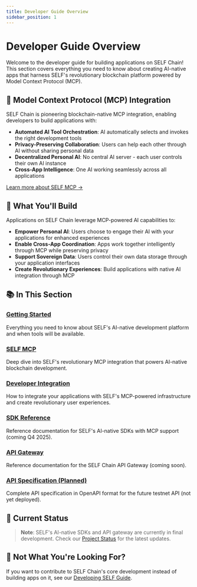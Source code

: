 ```yaml
---
title: Developer Guide Overview
sidebar_position: 1
---
```


# Developer Guide Overview

Welcome to the developer guide for building applications on SELF Chain! This section covers everything you need to know about creating AI-native apps that harness SELF's revolutionary blockchain platform powered by Model Context Protocol (MCP).

## 🚀 Model Context Protocol (MCP) Integration

SELF Chain is pioneering blockchain-native MCP integration, enabling developers to build applications with:
- **Automated AI Tool Orchestration**: AI automatically selects and invokes the right development tools
- **Privacy-Preserving Collaboration**: Users can help each other through AI without sharing personal data
- **Decentralized Personal AI**: No central AI server - each user controls their own AI instance
- **Cross-App Intelligence**: One AI working seamlessly across all applications

[Learn more about SELF MCP →](mcp-integration.md)

## 🎯 What You'll Build

Applications on SELF Chain leverage MCP-powered AI capabilities to:
- **Empower Personal AI**: Users choose to engage their AI with your applications for enhanced experiences
- **Enable Cross-App Coordination**: Apps work together intelligently through MCP while preserving privacy
- **Support Sovereign Data**: Users control their own data storage through your application interfaces  
- **Create Revolutionary Experiences**: Build applications with native AI integration through MCP

## 📚 In This Section

### [Getting Started](getting-started.md)
Everything you need to know about SELF's AI-native development platform and when tools will be available.

### [SELF MCP](mcp-integration.md)
Deep dive into SELF's revolutionary MCP integration that powers AI-native blockchain development.

### [Developer Integration](developer-integration.md)
How to integrate your applications with SELF's MCP-powered infrastructure and create revolutionary user experiences.

### [SDK Reference](sdk-reference.md)
Reference documentation for SELF's AI-native SDKs with MCP support (coming Q4 2025).

### [API Gateway](api-gateway.md)
Reference documentation for the SELF Chain API Gateway (coming soon).

### [API Specification (Planned)](testnet-api-openapi.yaml)
Complete API specification in OpenAPI format for the future testnet API (not yet deployed).

## 🚧 Current Status

> **Note**: SELF's AI-native SDKs and API gateway are currently in final development. Check our [Project Status](/project-status) for the latest updates.

## 🤝 Not What You're Looking For?

If you want to contribute to SELF Chain's core development instead of building apps on it, see our [Developing SELF Guide](/developing-self).